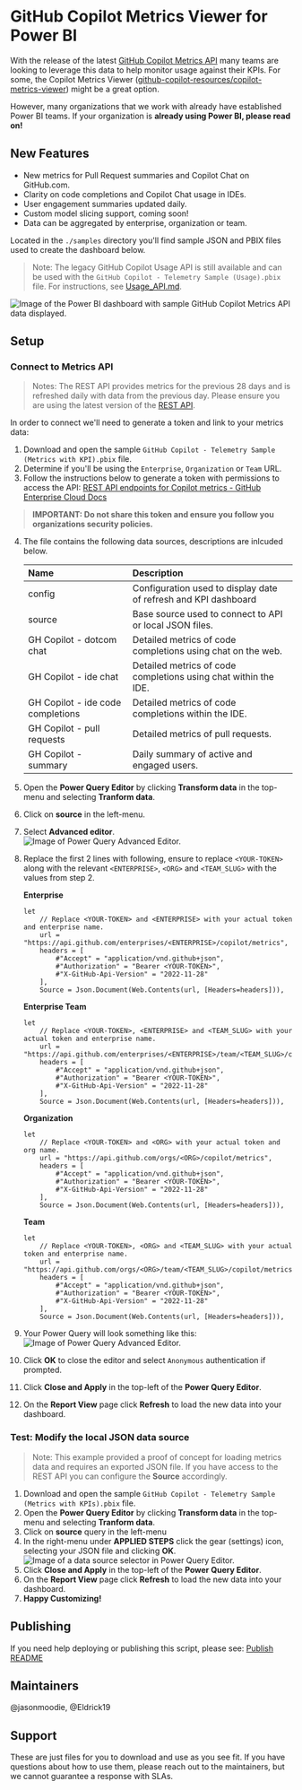 # GitHub Copilot Metrics Viewer for Power BI

With the release of the latest [GitHub Copilot Metrics API](https://github.com/orgs/community/discussions/141071) many teams are looking to leverage this data to help monitor usage against their KPIs. For some, the Copilot Metrics Viewer ([github-copilot-resources/copilot-metrics-viewer](https://github.com/github-copilot-resources/copilot-metrics-viewer)) might be a great option. 

However, many organizations that we work with already have established Power BI teams. If your organization is **already using Power BI, please read on!**

## New Features
- New metrics for Pull Request summaries and Copilot Chat on GitHub.com.
- Clarity on code completions and Copilot Chat usage in IDEs.
- User engagement summaries updated daily.
- Custom model slicing support, coming soon!
- Data can be aggregated by enterprise, organization or team.

Located in the  `./samples` directory you'll find sample JSON and PBIX files used to create the dashboard below.
> Note: The legacy GitHub Copilot Usage API is still available and can be used with the `GitHub Copilot - Telemetry Sample (Usage).pbix` file. For instructions, see [Usage_API.md](USAGE_API.md).

![Image of the Power BI dashboard with sample GitHub Copilot Metrics API data displayed.](./assets/Sample_Metrics_PBI.png)

## Setup

### Connect to Metrics API
> Notes: The REST API provides metrics for the previous 28 days and is refreshed daily with data from the previous day. Please ensure you are using the latest version of the [REST API](https://docs.github.com/en/enterprise-cloud@latest/rest/copilot/copilot-metrics).

In order to connect we'll need to generate a token and link to your metrics data:
1. Download and open the sample `GitHub Copilot - Telemetry Sample (Metrics with KPI).pbix` file.
2. Determine if you'll be using the `Enterprise`, `Organization` or `Team` URL.
3. Follow the instructions below to generate a token with permissions to access the API:
   [REST API endpoints for Copilot metrics - GitHub Enterprise Cloud Docs](https://docs.github.com/en/enterprise-cloud@latest/rest/copilot/copilot-metrics)
>**IMPORTANT: Do not share this token and ensure you follow you organizations security policies.**
4. The file contains the following data sources, descriptions are inlcuded below.

    | Name                               | Description                                                   |
    | :--------------------------------- | :------------------------------------------------------------ |
    | config                             | Configuration used to display date of refresh and KPI dashboard |
    | source                             | Base source used to connect to API or local JSON files.       |
    | GH Copilot - dotcom chat           | Detailed metrics of code completions using chat on the web.   |
    | GH Copilot - ide chat              | Detailed metrics of code completions using chat within the IDE. |
    | GH Copilot - ide code completions  | Detailed metrics of code completions within the IDE.          |
    | GH Copilot - pull requests         | Detailed metrics of pull requests.                            |
    | GH Copilot - summary               | Daily summary of active and engaged users.                    |
5. Open the **Power Query Editor** by clicking **Transform data** in the top-menu and selecting **Tranform data**. 
6. Click on **source** in the left-menu.
7. Select **Advanced editor**.  
   ![Image of Power Query Advanced Editor.](./assets/Advanced_editor.png)
8. Replace the first 2 lines with following, ensure to replace `<YOUR-TOKEN>` along with the relevant `<ENTERPRISE>`, `<ORG>` and `<TEAM_SLUG>` with the values from step 2.  
  
    **Enterprise**
    ```powerquery
    let
        // Replace <YOUR-TOKEN> and <ENTERPRISE> with your actual token and enterprise name.
        url = "https://api.github.com/enterprises/<ENTERPRISE>/copilot/metrics",
        headers = [
            #"Accept" = "application/vnd.github+json",
            #"Authorization" = "Bearer <YOUR-TOKEN>",
            #"X-GitHub-Api-Version" = "2022-11-28"
        ],
        Source = Json.Document(Web.Contents(url, [Headers=headers])),
    ```

    **Enterprise Team**
    ```powerquery
    let
        // Replace <YOUR-TOKEN>, <ENTERPRISE> and <TEAM_SLUG> with your actual token and enterprise name.
        url = "https://api.github.com/enterprises/<ENTERPRISE>/team/<TEAM_SLUG>/copilot/metrics",
        headers = [
            #"Accept" = "application/vnd.github+json",
            #"Authorization" = "Bearer <YOUR-TOKEN>",
            #"X-GitHub-Api-Version" = "2022-11-28"
        ],
        Source = Json.Document(Web.Contents(url, [Headers=headers])),
    ```

    **Organization**
    ```powerquery
    let
        // Replace <YOUR-TOKEN> and <ORG> with your actual token and org name.
        url = "https://api.github.com/orgs/<ORG>/copilot/metrics",
        headers = [
            #"Accept" = "application/vnd.github+json",
            #"Authorization" = "Bearer <YOUR-TOKEN>",
            #"X-GitHub-Api-Version" = "2022-11-28"
        ],
        Source = Json.Document(Web.Contents(url, [Headers=headers])),
    ```

    **Team**
    ```powerquery
    let
        // Replace <YOUR-TOKEN>, <ORG> and <TEAM_SLUG> with your actual token and enterprise name.
        url = "https://api.github.com/orgs/<ORG>/team/<TEAM_SLUG>/copilot/metrics",
        headers = [
            #"Accept" = "application/vnd.github+json",
            #"Authorization" = "Bearer <YOUR-TOKEN>",
            #"X-GitHub-Api-Version" = "2022-11-28"
        ],
        Source = Json.Document(Web.Contents(url, [Headers=headers])),
    ```
8. Your Power Query will look something like this:  
   ![Image of Power Query Advanced Editor.](./assets/Advanced_editor_metrics_query.png)
9. Click **OK** to close the editor and select `Anonymous` authentication if prompted.
10. Click **Close and Apply** in the top-left of the **Power Query Editor**.
11. On the **Report View** page click **Refresh** to load the new data into your dashboard.

### Test: Modify the local JSON data source
> Note: This example provided a proof of concept for loading metrics data and requires an exported JSON file. If you have access to the REST API you can configure the **Source** accordingly.

1. Download and open the sample `GitHub Copilot - Telemetry Sample (Metrics with KPIs).pbix` file.
2. Open the **Power Query Editor** by clicking **Transform data** in the top-menu and selecting **Tranform data**. 
3. Click on **source** query in the left-menu
4. In the right-menu under **APPLIED STEPS** click the gear (settings) icon, selecting your JSON file and clicking **OK**.  
   ![Image of a data source selector in Power Query Editor.](./assets/Modify_JSON_source.png)
5. Click **Close and Apply** in the top-left of the **Power Query Editor**.
6. On the **Report View** page click **Refresh** to load the new data into your dashboard.
7. **Happy Customizing!**

## Publishing
If you need help deploying or publishing this script, please see: [Publish README](/publish/README.md)

## Maintainers

@jasonmoodie, @Eldrick19

## Support

These are just files for you to download and use as you see fit. If you have questions about how to use them, please reach out to the maintainers, but we cannot guarantee a response with SLAs.